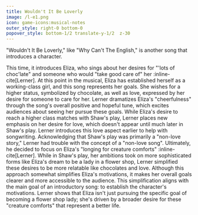```yaml
---
title: Wouldn't It Be Loverly
image: /l-e1.png
icon: game-icons:musical-notes
outer_style: right-0 bottom-0
popover_style: bottom-1/2 translate-y-1/2  z-30
---
```

"Wouldn't It Be Loverly," like "Why Can't The English," is another song that introduces a character.
<!--more-->
This time, it introduces Eliza, who sings about her desires for "'lots of choc'late" and someone who would "take good care of" her :inline-cite[Lerner]. At this point in the musical, Eliza has established herself as a working-class girl, and this song represents her goals. She wishes for a higher status, symbolized by chocolate, as well as love, expressed by her desire for someone to care for her. Lerner dramatizes Eliza's "cheerfulness" through the song's overall positive and hopeful tune, which excites audiences about seeing her pursue these goals. While Eliza's desire to reach a higher class matches with Shaw's play, Lerner places new emphasis on her desire for love, which doesn't appear until much later in Shaw's play. Lerner introduces this love aspect earlier to help with songwriting. Acknowledging that Shaw's play was primarily a "non-love story," Lerner had trouble with the concept of a "non-love song". Ultimately, he decided to focus on Eliza's "longing for creature comforts" :inline-cite[Lerner]. While in Shaw's play, her ambitions took on more sophisticated forms like Eliza's dream to be a lady in a flower shop, Lerner simplified these desires to be more relatable like chocolates and love. Although this approach somewhat simplifies Eliza's motivations, it makes her overall goals clearer and more accessible to the audience. This simplification aligns with the main goal of an introductory song: to establish the character's motivations. Lerner shows that Eliza isn't just pursuing the specific goal of becoming a flower shop lady; she's driven by a broader desire for these "creature comforts" that represent a better life.

